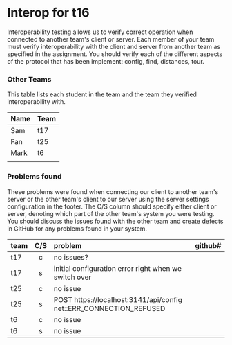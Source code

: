 # Interop for t16

Interoperability testing allows us to verify correct operation when connected to another team's client or server.
Each member of your team must verify interoperability with the client and server from another team as specified in the assignment.
You should verify each of the different aspects of the protocol that has been implement:  config, find, distances, tour.
 
### Other Teams

This table lists each student in the team and the team they verified interoperability with.

| Name | Team |
| ---- | ---- |
| Sam | t17 |
| Fan | t25 |
| Mark | t6 |
|  |  |

### Problems found

These problems were found when connecting our client to another team's server or the other team's client to our server using the server settings configuration in the footer.
The C/S column should specify either client or server, denoting which part of the other team's system you were testing.
You should discuss the issues found with the other team and create defects in GitHub for any problems found in your system.

| team | C/S | problem | github# |
| :--- | :---: | :--- | --- |
| t17 | c | no issues? |  |
| t17 | s | initial configuration error right when we switch over |  |
| t25 | c | no issue |  |
| t25 | s | POST https://localhost:3141/api/config net::ERR_CONNECTION_REFUSED |  |
| t6 | c | no issue |  |
| t6 | s | no issue |  |
